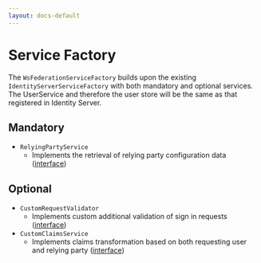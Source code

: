 ```yaml
---
layout: docs-default
---
```


# Service Factory

The `WsFederationServiceFactory` builds upon the existing `IdentityServerServiceFactory` with both mandatory and optional services.
The UserService and therefore the user store will be the same as that registered in Identity Server.


## Mandatory

* `RelyingPartyService`
    * Implements the retrieval of relying party configuration data ([interface](https://github.com/IdentityServer/IdentityServer3.WsFederation/blob/master/source/WsFederationPlugin/Services/IRelyingPartyService.cs))

## Optional

* `CustomRequestValidator`
	* Implements custom additional validation of sign in requests ([interface](https://github.com/IdentityServer/IdentityServer3.WsFederation/blob/master/source/WsFederationPlugin/Services/ICustomWsFederationRequestValidator.cs))
* `CustomClaimsService`
	* Implements claims transformation based on both requesting user and relying party ([interface](https://github.com/IdentityServer/IdentityServer3.WsFederation/blob/dev/source/WsFederationPlugin/Services/ICustomWsFederationClaimsService.cs))